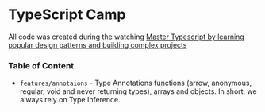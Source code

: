# TypeScript Camp
All code was created during the watching [Master Typescript by learning popular design patterns and building complex projects](https://www.udemy.com/course/typescript-the-complete-developers-guide/)

### Table of Content
- `features/annotaions` - Type Annotations functions (arrow, anonymous, regular, void and never returning types), 
  arrays 
  and 
  objects. In short, we always rely on Type Inference.
